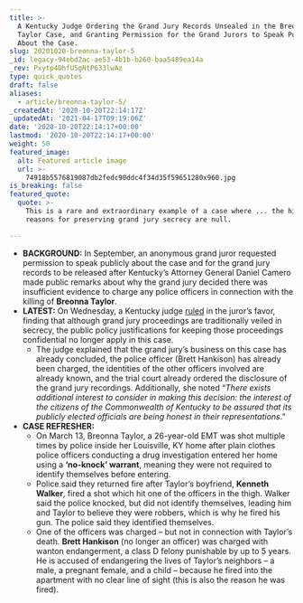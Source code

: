 ```yaml
---
title: >-
  A Kentucky Judge Ordering the Grand Jury Records Unsealed in the Breonna
  Taylor Case, and Granting Permission for the Grand Jurors to Speak Publicly
  About the Case.
slug: 20201020-breonna-taylor-5
_id: legacy-94ebd2ac-ae53-4b1b-b260-baa5489ea14a
_rev: Pxytp4DhfU5gNtP633lwAz
type: quick_quotes
draft: false
aliases:
  - article/breonna-taylor-5/
_createdAt: '2020-10-20T22:14:17Z'
_updatedAt: '2021-04-17T09:19:06Z'
date: '2020-10-20T22:14:17+00:00'
lastmod: '2020-10-20T22:14:17+00:00'
weight: 50
featured_image:
  alt: Featured article image
  url: >-
    74918b5576819087db2fedc90ddc4f34d35f59651280x960.jpg
is_breaking: false
featured_quote:
  quote: >-
    This is a rare and extraordinary example of a case where ... the historical
    reasons for preserving grand jury secrecy are null.

---
```

* **BACKGROUND:** In September, an anonymous grand juror requested permission to speak publicly about the case and for the grand jury records to be released after Kentucky’s Attorney General Daniel Camero made public remarks about why the grand jury decided there was insufficient evidence to charge any police officers in connection with the killing of **Breonna Taylor**.
* **LATEST:** On Wednesday, a Kentucky judge [ruled](https://htv-prod-media.s3.amazonaws.com/files/777faabc-1b62-43be-ab4a-d67a035d31e9-pdf-1603214546.pdf) in the juror’s favor, finding that although grand jury proceedings are traditionally veiled in secrecy, the public policy justifications for keeping those proceedings confidential no longer apply in this case.
  * The judge explained that the grand jury’s business on this case has already concluded, the police officer (Brett Hankison) has already been charged, the identities of the other officers involved are already known, and the trial court already ordered the disclosure of the grand jury recordings. Additionally, she noted “_There exists additional interest to consider in making this decision: the interest of the citizens of the Commonwealth of Kentucky to be assured that its publicly elected officials are being honest in their representations_.”
* **CASE REFRESHER:**
  * On March 13, Breonna Taylor, a 26-year-old EMT was shot multiple times by police inside her Louisville, KY home after plain clothes police officers conducting a drug investigation entered her home using a **‘no-knock’ warrant**, meaning they were not required to identify themselves before entering.
  * Police said they returned fire after Taylor’s boyfriend, **Kenneth Walker**, fired a shot which hit one of the officers in the thigh. Walker said the police knocked, but did not identify themselves, leading him and Taylor to believe they were robbers, which is why he fired his gun. The police said they identified themselves.
  * One of the officers was charged – but not in connection with Taylor’s death. **Brett Hankison** (no longer an officer) was charged with wanton endangerment, a class D felony punishable by up to 5 years. He is accused of endangering the lives of Taylor’s neighbors – a male, a pregnant female, and a child – because he fired into the apartment with no clear line of sight (this is also the reason he was fired).
